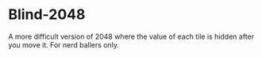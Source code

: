 Blind-2048
==========

A more difficult version of 2048 where the value of each tile is hidden after you move it.
For nerd ballers only.